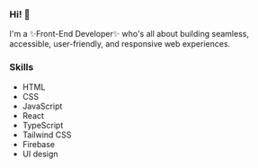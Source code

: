 ### Hi! 👋
I'm a ✨Front-End Developer✨ who's all about building seamless, accessible, user-friendly, and responsive web experiences.

### Skills
* HTML
* CSS
* JavaScript
* React
* TypeScript
* Tailwind CSS
* Firebase
* UI design



<!--
**VriaA/VriaA** is a ✨ _special_ ✨ repository because its `README.md` (this file) appears on your GitHub profile.

Here are some ideas to get you started:

- 🔭 I’m currently working on ...
- 🌱 I’m currently learning ...
- 👯 I’m looking to collaborate on ...
- 🤔 I’m looking for help with ...
- 💬 Ask me about ...
- 📫 How to reach me: ...
- 😄 Pronouns: ...
- ⚡ Fun fact: ...
-->

